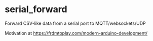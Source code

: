 # serial_forward
Forward CSV-like data from a serial port to MQTT/websockets/UDP

Motivation at https://frdmtoplay.com/modern-arduino-development/
